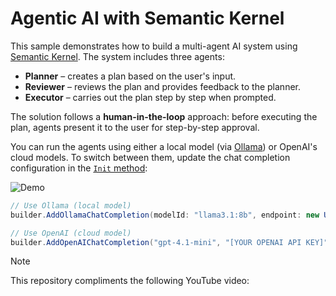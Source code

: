 # Agentic AI with Semantic Kernel

This sample demonstrates how to build a multi-agent AI system using [Semantic Kernel](https://github.com/microsoft/semantic-kernel). The system includes three agents:

- **Planner** – creates a plan based on the user's input.
- **Reviewer** – reviews the plan and provides feedback to the planner.
- **Executor** – carries out the plan step by step when prompted.

The solution follows a **human-in-the-loop** approach: before executing the plan, agents present it to the user for step-by-step approval.

You can run the agents using either a local model (via [Ollama](https://ollama.com)) or OpenAI's cloud models. To switch between them, update the chat completion configuration in the [`Init` method](https://github.com/Alexgoon/agentic-ai-with-semantic-kernel/blob/f1b5f8390ba2669723910c4a252319e2bd4bb406/HealthyCoding_Agentic/Infrastructure/AgentService.cs#L17):

![Demo](Images/Demo_Animation.gif)

```csharp
// Use Ollama (local model)
builder.AddOllamaChatCompletion(modelId: "llama3.1:8b", endpoint: new Uri("http://localhost:11434/"));

// Use OpenAI (cloud model)
builder.AddOpenAIChatCompletion("gpt-4.1-mini", "[YOUR OPENAI API KEY]");
```

> [!Note]  
> This repository compliments the following YouTube video: 
